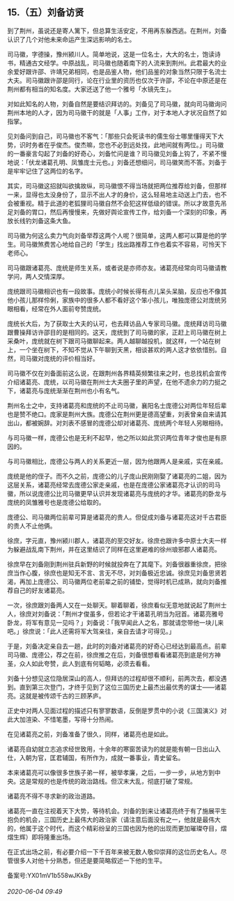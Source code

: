## 15.（五）刘备访贤
到了荆州，虽说还是寄人篱下，但总算生活安定，不用再东躲西逃。在荆州，刘备认识了几个对他未来命运产生深远影响的名士。



司马徽，字德操，豫州颍川人。简单地说，这是一位名士，大大的名士，饱读诗书，精通古文经学。中原战乱，司马徽也随着南下的人流来到荆州。此君最大的业余爱好跟许邵、许靖兄弟相同，也是品鉴人物，他们品鉴的对象当然只限于名流士大夫。司马徽跟许邵是同行，论在行业里的资历也仅次于许邵，不论在中原还是在荆州都有相当的知名度。大家还送了他一个雅号「水镜先生」。



对如此知名的人物，刘备自然是要结识拜访的。刘备见了司马徽，就向司马徽询问荆州本地的人才，因为司马徽干的就是「人事」工作，对于本地人才状况自然了如指掌。



见刘备问到自己，司马徽也不客气：「那些只会死读书的儒生俗士哪里懂得天下大势，识时务者在乎俊杰。俊杰嘛，您也不必到远处找，此地间就有两位。」司马徽的一番豪言勾起了刘备的好奇心，刘备忙问是谁？司马徽见刘备上钩了，不紧不慢地说：「伏龙诸葛孔明、凤雏庞士元也。」刘备还想细问，司马徽笑而不答。刘备于是牢牢记住了这两位的名字。



其实，司马徽这招就叫欲擒故纵，司马徽恨不得当场就把两位推荐给刘备，但那样一来，显得也太没身份了，显示不出人才的身价，这么轻易地主动送上门去，也不会被重视。精于此道的老狐狸司马徽自然不会犯这样低级的错误。所以才故意先吊足刘备的胃口，然后再慢慢来，先做好舆论宣传工作，给刘备一个深刻的印象，再放长线钓刘备这条大鱼。



司马徽为何这么卖力气向刘备举荐这两个人呢？很简单，这两人都可以算是他的学生。司马徽煞费苦心地给自己的「学生」找出路推荐工作也着实不容易，可怜天下老师心。



司马徽跟诸葛亮、庞统是师生关系，或者说是亦师亦友。诸葛亮经常向司马徽请教学问，两人交情深厚。



庞统跟司马徽相识也有一段故事。庞统小时候长得有点儿呆头呆脑，反应也不像其他小孩儿那样伶俐，家族中的很多人都不看好这个笨小孩儿，唯独庞德公对庞统另眼相看，经常在外人面前夸赞庞统。



庞统长大后，为了获取士大夫的认可，也去拜访品人专家司马徽。庞统拜访司马徽跟曹操拜访许邵目的是相同的。这天，庞统到了司马徽的家，正赶上司马徽在树上采桑叶，庞统就在树下跟司马徽聊起来。两人越聊越投机，就这样，一个站在树上，一个坐在树下，不知不觉从下午聊到天黑，相谈甚欢的两人这才依依惜别。自然，司马徽对庞统的评价相当好。



司马徽不仅在刘备面前这么说，在跟荆州各界精英频繁往来之时，也总找机会宣传介绍诸葛亮、庞统，以司马徽在荆州士大夫圈子里的声望，在他不遗余力的力挺之下，诸葛亮与庞统渐渐在荆州也小有名气。



荆州名士之中，支持诸葛亮和庞统的不止司马徽，襄阳名士庞德公对两位年轻后辈也是赞不绝口。庞家是荆州大族。庞德公在荆州更是德高望重，刘表曾亲自来请其出山，都被婉辞。对刘表不感冒的庞德公却对诸葛亮、庞统两个年轻人另眼相待。



与司马徽一样，庞德公也是无利不起早，他之所以如此赏识两位青年才俊也是有原因的。



与司马徽相比，庞德公与两人的关系更近一层，因为他跟两人是亲戚，实在亲戚。



庞统是他的侄子。而不久之前，庞德公的儿子庞山民刚刚娶了诸葛亮的二姐，因为这层关系，诸葛亮经常去庞德公家走亲戚，也是在庞德公家诸葛亮才认识的司马徽，所以说庞德公比司马徽更早认识并发现诸葛亮与庞统的才华。诸葛亮的卧龙与庞统的凤雏雅号也是庞德公给取的。



庞德公、司马徽两位前辈可算是诸葛亮的贵人。但促成刘备与诸葛亮这对千古君臣的贵人不止他俩。



徐庶，字元直，豫州颍川郡人，诸葛亮的至交好友。徐庶也跟许多中原士大夫一样为躲避战乱南下荆州，并在这里结识了同样在这里避难的徐州琅邪郡人诸葛亮。



徐庶早在刘备刚到荆州驻兵新野的时候就投奔在了其麾下。刘备很器重徐庶，把徐庶当作心腹，徐庶也是知无不言、言无不尽，对刘备极近忠诚。徐庶见刘备思贤若渴，再加上庞德公、司马徽两位老前辈之前的铺垫，觉得时机已成熟，就向刘备推荐自己的好友诸葛亮。



一次，徐庶跟刘备两人又在一处聊天。聊着聊着，徐庶看似无意地就说起了荆州士人，徐庶对刘备说：「荆州才俊虽多，但若论才干诸葛孔明当为冠首。诸葛亮雅号卧龙，将军有意见一见吗？」刘备说：「我早闻此人之名，那就请您带他一块儿来吧。」徐庶说：「此人还需将军大驾亲往，亲自去请才可得见。」



于是，刘备决定亲自去一趟，此时的刘备对诸葛亮的好奇心已经达到最高点。前辈司马徽、庞德公，荐之在前，徐庶推之在后，刘备很想看看诸葛亮到底是何方神圣，众人如此夸赞，此人到底有何韬略，必须去看看。



刘备十分想见这位隐居深山的高人，但拜访的过程却很不顺利，前两次去，都没遇到。直到第三次登门，才终于见到了这位三国历史上最杰出最优秀的谋士——诸葛亮。这就是被传颂千古的三顾茅庐。



正史中对两人见面过程的描述只有寥寥数语，反倒是罗贯中的小说《三国演义》对此大加渲染、不惜笔墨，写得十分热闹。



在见诸葛亮之前，刘备准备了很久，同样，诸葛亮也是如此。



诸葛亮自幼就立志追求经世致用，十余年的寒窗苦读为的就是能有朝一日出山入仕，入朝为官，匡君辅国，有所作为，成就一番事业，青史留名。



本来诸葛亮可以像很多世族子弟一样，被举孝廉，之后，一步一步，从地方到中央。这是常规的也是传统的政治路线。但汉末大乱，彻底打破了常规。



诸葛亮不得不寻求新的政治道路。



诸葛亮一直在注视着天下大势，等待机会。刘备的到来让诸葛亮终于有了施展平生抱负的机会，三国历史上最伟大的政治家（请注意后面没有之一，他就是最伟大的，他属于这个时代，而这个精彩纷呈的三国也因为他的出现而更加璀璨夺目，熠熠生辉）即将隆重出场。



在正式出场之前，有必要介绍一下千百年来被无数人敬仰崇拜的这位历史名人。尽管很多人对他十分熟悉，但还是要简略叙述一下他的生平。



备案号:YX01mV1b558wJKkBy


###### 2020-06-04 09:49
